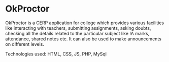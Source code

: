 # OkProctor

OkProctor is a CERP application for college which provides various facilities like interacting with teachers, submitting assignments, asking doubts,
checking all the details related to the particular subject like IA marks, attendance, shared notes etc. It can also be used to make announcements
on different levels.

Technologies used: HTML, CSS, JS, PHP, MySql
